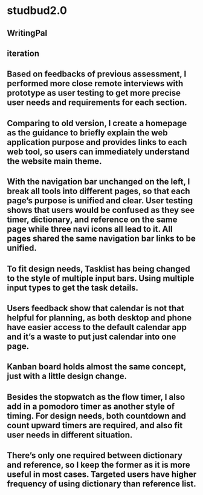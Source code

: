 # studbud2.0

## WritingPal

## iteration

## Based on feedbacks of previous assessment, I performed more close remote interviews with prototype as user testing to get more precise user needs and requirements for each section.
## Comparing to old version, I create a homepage as the guidance to briefly explain the web application purpose and provides links to each web tool, so users can immediately understand the website main theme.
## With the navigation bar unchanged on the left, I break all tools into different pages, so that each page’s purpose is unified and clear. User testing shows that users would be confused as they see timer, dictionary, and reference on the same page while three navi icons all lead to it. All pages shared the same navigation bar links to be unified.
## To fit design needs, Tasklist has being changed to the style of multiple input bars. Using multiple input types to get the task details.
## Users feedback show that calendar is not that helpful for planning, as both desktop and phone have easier access to the default calendar app and it’s a waste to put just calendar into one page.
## Kanban board holds almost the same concept, just with a little design change.
## Besides the stopwatch as the flow timer, I also add in a pomodoro timer as another style of timing. For design needs, both countdown and count upward timers are required, and also fit user needs in different situation.
## There’s only one required between dictionary and reference, so I keep the former as it is more useful in most cases. Targeted users have higher frequency of using dictionary than reference list.
